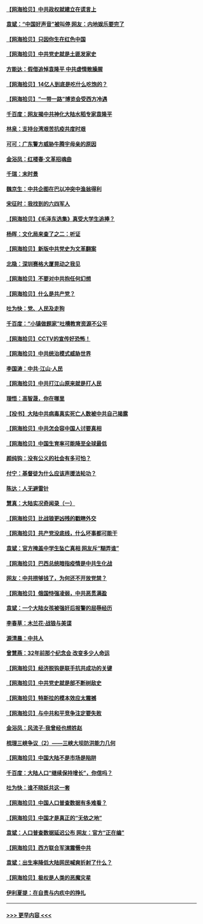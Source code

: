 #### [【网海拾贝】中共政权就建立在谎言上](../pages/nsc993/n12981880.md?t=05290302) 
#### [袁斌：“中国好声音”被叫停 网友：内地娱乐要完了](../pages/nsc993/n12981826.md?t=05290302) 
#### [【网海拾贝】只因你生在红色中国](../pages/nsc993/n12979096.md?t=05290302) 
#### [【网海拾贝】中共党史就是土匪发家史](../pages/nsc993/n12976478.md?t=05290302) 
#### [方能达：假借追悼袁隆平 中共虚情散臊腥](../pages/nsc993/n12976396.md?t=05290302) 
#### [【网海拾贝】14亿人到底是吃什么吃饱的？](../pages/nsc993/n12974125.md?t=05290302) 
#### [【网海拾贝】“一带一路”博览会受西方冷遇](../pages/nsc993/n12971787.md?t=05290302) 
#### [千百度：网友揭中共神化大陆水稻专家袁隆平](../pages/nsc993/n12971733.md?t=05290302) 
#### [林泉：支持台湾艰苦抗疫共度时艰](../pages/nsc993/n12971350.md?t=05290302) 
#### [可可：广东警方威胁牛腾宇母亲的原因](../pages/nsc993/n12971100.md?t=05290302) 
#### [金浴凤：红楼春·文革招魂曲](../pages/nsc993/n12970354.md?t=05290302) 
#### [千瑞：末时景](../pages/nsc993/n12970337.md?t=05290302) 
#### [魏京生：中共企图在巴以冲突中渔翁得利](../pages/nsc993/n12970286.md?t=05290302) 
#### [宋征时：我找到的六四军人](../pages/nsc993/n12970213.md?t=05290302) 
#### [【网海拾贝】《毛泽东选集》真受大学生追捧？](../pages/nsc993/n12968779.md?t=05290302) 
#### [杨晖：文化局来查了之二：听证](../pages/nsc993/n12966528.md?t=05290302) 
#### [【网海拾贝】新版中共党史为文革翻案](../pages/nsc993/n12967526.md?t=05290302) 
#### [北隐：深圳赛格大厦晃动之我见](../pages/nsc993/n12967393.md?t=05290302) 
#### [【网海拾贝】不要对中共抱任何幻想](../pages/nsc993/n12965222.md?t=05290302) 
#### [【网海拾贝】什么是共产党？](../pages/nsc993/n12962781.md?t=05290302) 
#### [吐为快：党、人民及走狗](../pages/nsc993/n12962747.md?t=05290302) 
#### [千百度：“小镇做题家”吐槽教育资源不公平](../pages/nsc993/n12962705.md?t=05290302) 
#### [【网海拾贝】CCTV的宣传好恐怖！](../pages/nsc993/n12959984.md?t=05290302) 
#### [【网海拾贝】中共统治模式威胁世界](../pages/nsc993/n12957622.md?t=05290302) 
#### [李国涛：中共‧江山‧人民](../pages/nsc993/n12957502.md?t=05290302) 
#### [【网海拾贝】中共打江山原来就是打人民](../pages/nsc993/n12954345.md?t=05290302) 
#### [理悟：高智晟，你在哪里](../pages/nsc993/n12953115.md?t=05290302) 
#### [【投书】大陆中共病毒真实死亡人数被中共自己揭露](../pages/nsc993/n12953050.md?t=05290302) 
#### [【网海拾贝】中共怎会容中国人讨要真相](../pages/nsc993/n12952161.md?t=05290302) 
#### [【网海拾贝】中国生育率可能降至全球最低](../pages/nsc993/n12948793.md?t=05290302) 
#### [颜纯钩：没有公义的社会有多可怕？](../pages/nsc993/n12947626.md?t=05290302) 
#### [付宁：基督徒为什么应该声援法轮功？](../pages/nsc993/n12947233.md?t=05290302) 
#### [陈达：人无避雷针](../pages/nsc993/n12947098.md?t=05290302) 
#### [慧真：大陆实况奇闻录（一）](../pages/nsc993/n12945811.md?t=05290302) 
#### [【网海拾贝】比战狼更凶残的戳瞎外交](../pages/nsc993/n12945717.md?t=05290302) 
#### [【网海拾贝】共产党没底线，什么坏事都可能干](../pages/nsc993/n12942090.md?t=05290302) 
#### [袁斌：官方掩盖中学生坠亡真相 网友斥“糊弄谁”](../pages/nsc993/n12942029.md?t=05290302) 
#### [【网海拾贝】巴西总统暗指疫情是中共生化战](../pages/nsc993/n12938999.md?t=05290302) 
#### [网友：中共捞够钱了，为何还不开放党禁？](../pages/nsc993/n12938952.md?t=05290302) 
#### [【网海拾贝】俄国恃强凌弱，中共恶贯满盈](../pages/nsc993/n12936626.md?t=05290302) 
#### [袁斌：一个大陆女孩被强奸后报警的屈辱经历](../pages/nsc993/n12936547.md?t=05290302) 
#### [李春草：木兰花·战狼与美谍](../pages/nsc993/n12935995.md?t=05290302) 
#### [源清晨：中共人](../pages/nsc993/n12935589.md?t=05290302) 
#### [曾慧燕：32年前那个纪念会 改变多少人命运](../pages/nsc993/n12934233.md?t=05290302) 
#### [【网海拾贝】经济脱钩是联手抗共成功的关键](../pages/nsc993/n12934176.md?t=05290302) 
#### [【网海拾贝】中共党史就是部不断树敌史](../pages/nsc993/n12932844.md?t=05290302) 
#### [【网海拾贝】特斯拉的模本效应太震撼](../pages/nsc993/n12925626.md?t=05290302) 
#### [【网海拾贝】与中共和平竞争注定要失败](../pages/nsc993/n12923326.md?t=05290302) 
#### [金浴凤：风流子‧我曾经也想姓赵](../pages/nsc993/n12920911.md?t=05290302) 
#### [梳理三峡争议（2）——三峡大坝防洪能力几何](../pages/nsc993/n12920173.md?t=05290302) 
#### [【网海拾贝】中国大陆不是市场是陷阱](../pages/nsc993/n12920143.md?t=05290302) 
#### [千百度：大陆人口“继续保持增长”，你信吗？](../pages/nsc993/n12918946.md?t=05290302) 
#### [吐为快：谁不晓妖共这一套](../pages/nsc993/n12918941.md?t=05290302) 
#### [【网海拾贝】中国人口普查数据有多难看？](../pages/nsc993/n12917822.md?t=05290302) 
#### [【网海拾贝】中国才是真正的“无依之地”](../pages/nsc993/n12915845.md?t=05290302) 
#### [袁斌：人口普查数据延迟公布 网友：官方“正在编”](../pages/nsc993/n12915748.md?t=05290302) 
#### [【网海拾贝】西方联合军演震慑中共](../pages/nsc993/n12913466.md?t=05290302) 
#### [袁斌：出生率降低大陆网民喊爽折射了什么？](../pages/nsc993/n12913365.md?t=05290302) 
#### [【网海拾贝】极权是人类的恶魔灾星](../pages/nsc993/n12910697.md?t=05290302) 
#### [伊利夏提：在自责与内疚中的挣扎](../pages/nsc993/n12910493.md?t=05290302) 

----
#### [ >>> 更早内容 <<< ](../indexes/nsc993-earlier.md)
